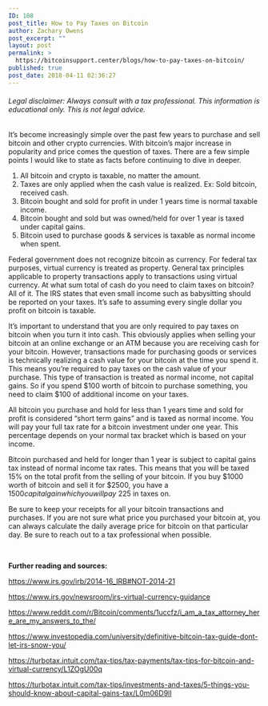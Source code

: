 ```yaml
---
ID: 108
post_title: How to Pay Taxes on Bitcoin
author: Zachary Owens
post_excerpt: ""
layout: post
permalink: >
  https://bitcoinsupport.center/blogs/how-to-pay-taxes-on-bitcoin/
published: true
post_date: 2018-04-11 02:36:27
---
```

<h6><em>Legal disclaimer: Always consult with a tax professional. This information is educational only. This is not legal advice.</em></h6>
It’s become increasingly simple over the past few years to purchase and sell bitcoin and other crypto currencies. With bitcoin’s major increase in popularity and price comes the question of taxes. There are a few simple points I would like to state as facts before continuing to dive in deeper.
<ol>
 	<li>All bitcoin and crypto is taxable, no matter the amount.</li>
 	<li>Taxes are only applied when the cash value is realized. Ex: Sold bitcoin, received cash.</li>
 	<li>Bitcoin bought and sold for profit in under 1 years time is normal taxable income.</li>
 	<li>Bitcoin bought and sold but was owned/held for over 1 year is taxed under capital gains.</li>
 	<li>Bitcoin used to purchase goods &amp; services is taxable as normal income when spent.</li>
</ol>
Federal government does not recognize bitcoin as currency. For federal tax purposes, virtual currency is treated as property. General tax principles applicable to property transactions apply to transactions using virtual currency. At what sum total of cash do you need to claim taxes on bitcoin? All of it. The IRS states that even small income such as babysitting should be reported on your taxes. It’s safe to assuming every single dollar you profit on bitcoin is taxable.

It’s important to understand that you are only required to pay taxes on bitcoin when you turn it into cash. This obviously applies when selling your bitcoin at an online exchange or an ATM because you are receiving cash for your bitcoin. However, transactions made for purchasing goods or services is technically realizing a cash value for your bitcoin at the time you spend it. This means you’re required to pay taxes on the cash value of your purchase. This type of transaction is treated as normal income, not capital gains. So if you spend $100 worth of bitcoin to purchase something, you need to claim $100 of additional income on your taxes.

All bitcoin you purchase and hold for less than 1 years time and sold for profit is considered “short term gains” and is taxed as normal income. You will pay your full tax rate for a bitcoin investment under one year. This percentage depends on your normal tax bracket which is based on your income.

Bitcoin purchased and held for longer than 1 year is subject to capital gains tax instead of normal income tax rates. This means that you will be taxed 15% on the total profit from the selling of your bitcoin. If you buy $1000 worth of bitcoin and sell it for $2500, you have a $1500 capital gain which you will pay ~$225 in taxes on.

Be sure to keep your receipts for all your bitcoin transactions and purchases. If you are not sure what price you purchased your bitcoin at, you can always calculate the daily average price for bitcoin on that particular day. Be sure to reach out to a tax professional when possible.

&nbsp;

<strong>Further reading and sources:</strong>

<a href="https://www.irs.gov/irb/2014-16_IRB#NOT-2014-21">https://www.irs.gov/irb/2014-16_IRB#NOT-2014-21</a>

<a href="https://www.irs.gov/newsroom/irs-virtual-currency-guidance">https://www.irs.gov/newsroom/irs-virtual-currency-guidance</a>

<a href="https://www.reddit.com/r/Bitcoin/comments/1uccfz/i_am_a_tax_attorney_here_are_my_answers_to_the/">https://www.reddit.com/r/Bitcoin/comments/1uccfz/i_am_a_tax_attorney_here_are_my_answers_to_the/</a>

<a href="https://www.investopedia.com/university/definitive-bitcoin-tax-guide-dont-let-irs-snow-you/">https://www.investopedia.com/university/definitive-bitcoin-tax-guide-dont-let-irs-snow-you/</a>

<a href="https://turbotax.intuit.com/tax-tips/tax-payments/tax-tips-for-bitcoin-and-virtual-currency/L1ZOgU00q">https://turbotax.intuit.com/tax-tips/tax-payments/tax-tips-for-bitcoin-and-virtual-currency/L1ZOgU00q</a>

<a href="https://turbotax.intuit.com/tax-tips/investments-and-taxes/5-things-you-should-know-about-capital-gains-tax/L0m06D9lI">https://turbotax.intuit.com/tax-tips/investments-and-taxes/5-things-you-should-know-about-capital-gains-tax/L0m06D9lI</a>
